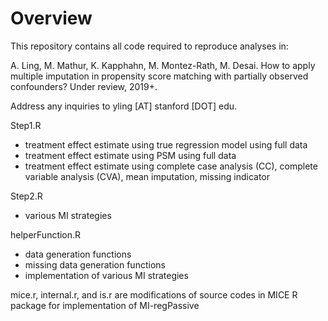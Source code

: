 # Overview

This repository contains all code required to reproduce analyses in:

A. Ling, M. Mathur, K. Kapphahn, M. Montez-Rath, M. Desai. How to apply multiple imputation in propensity score matching with partially observed confounders? Under review, 2019+.

Address any inquiries to yling [AT] stanford [DOT] edu.

Step1.R 
- treatment effect estimate using true regression model using full data
- treatment effect estimate using PSM using full data
- treatment effect estimate using complete case analysis (CC), complete variable analysis (CVA), mean imputation, missing indicator

Step2.R
- various MI strategies
 
helperFunction.R
- data generation functions
- missing data generation functions
- implementation of various MI strategies

mice.r, internal.r, and is.r are modifications of source codes in MICE R package for implementation of MI-regPassive
